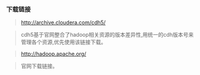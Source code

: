 ### 下载链接

> http://archive.cloudera.com/cdh5/

>cdh5基于官网整合了hadoop相关资源的版本差异性,用统一的cdh版本号来管理各个资源,优先使用该链接下载。

> http://hadoop.apache.org/

> 官网下载链接。